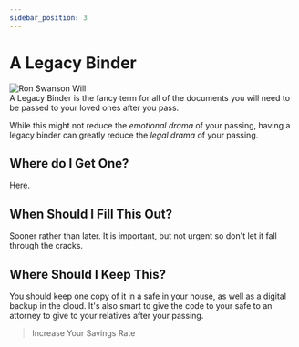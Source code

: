 ```yaml
---
sidebar_position: 3
---
```


# A Legacy Binder

![Ron Swanson Will](/img/rs-will.jpeg)
<br>
A Legacy Binder is the fancy term for all of the documents you will need to be passed to your loved ones after you pass.

While this might not reduce the *emotional drama* of your passing, having a legacy binder can greatly reduce the *legal drama* of your passing. 

## Where do I Get One?

[Here](https://www.epicsavers.world/our-resources/our-binders/).

## When Should I Fill This Out?

Sooner rather than later. It is important, but not urgent so don't let it fall through the cracks.

## Where Should I Keep This?

You should keep one copy of it in a safe in your house, as well as a digital backup in the cloud. It's also smart to give the code to your safe to an attorney to give to your relatives after your passing.

>Increase Your Savings Rate